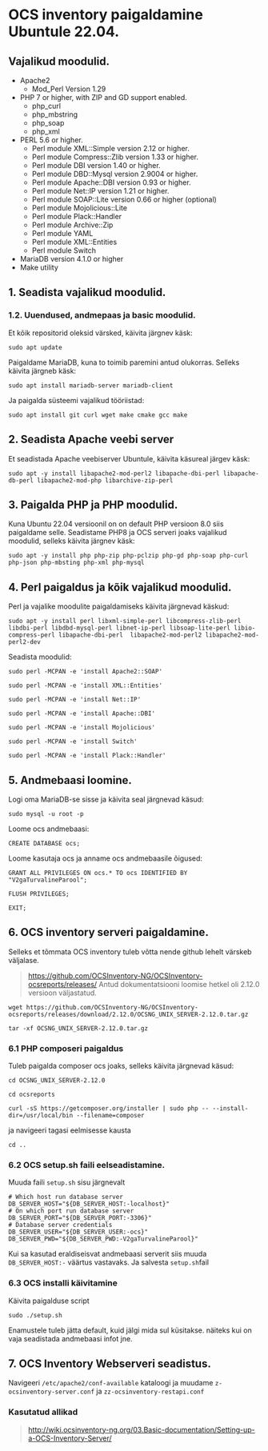 # OCS inventory paigaldamine Ubuntule 22.04.


## Vajalikud moodulid.
- Apache2
  - Mod_Perl Version 1.29
- PHP 7 or higher, with ZIP and GD support enabled.
  - php_curl
  - php_mbstring
  - php_soap
  - php_xml
- PERL 5.6 or higher.
  - Perl module XML::Simple version 2.12 or higher.
  - Perl module Compress::Zlib version 1.33 or higher.
  - Perl module DBI version 1.40 or higher.
  - Perl module DBD::Mysql version 2.9004 or higher.
  - Perl module Apache::DBI version 0.93 or higher.
  - Perl module Net::IP version 1.21 or higher.
  - Perl module SOAP::Lite version 0.66 or higher (optional)
  - Perl module Mojolicious::Lite
  - Perl module Plack::Handler
  - Perl module Archive::Zip
  - Perl module YAML
  - Perl module XML::Entities
  - Perl module Switch
- MariaDB version 4.1.0 or higher
- Make utility 
## 1. Seadista vajalikud moodulid.

### 1.2. Uuendused, andmepaas ja basic moodulid.
Et kõik repositorid oleksid värsked, käivita järgnev käsk:
```
sudo apt update
```
Paigaldame MariaDB, kuna to toimib paremini antud olukorras. Selleks käivita järgneb käsk:
```
sudo apt install mariadb-server mariadb-client
```
Ja paigalda süsteemi vajalikud tööriistad:
```
sudo apt install git curl wget make cmake gcc make
```
## 2. Seadista Apache veebi server
Et seadistada Apache veebiserver Ubuntule, käivita käsureal järgev käsk:
```
sudo apt -y install libapache2-mod-perl2 libapache-dbi-perl libapache-db-perl libapache2-mod-php libarchive-zip-perl
```
## 3. Paigalda PHP ja PHP moodulid.
Kuna Ubuntu 22.04 versioonil on on default PHP versioon 8.0 siis paigaldame selle.
Seadistame PHP8 ja OCS serveri joaks vajalikud moodulid, selleks käivita järgnev käsk:
```
sudo apt -y install php php-zip php-pclzip php-gd php-soap php-curl php-json php-mbsting php-xml php-mysql
```
## 4. Perl paigaldus ja kõik vajalikud moodulid.
Perl ja vajalike moodulite paigaldamiseks käivita järgnevad käskud:
```
sudo apt -y install perl libxml-simple-perl libcompress-zlib-perl libdbi-perl libdbd-mysql-perl libnet-ip-perl libsoap-lite-perl libio-compress-perl libapache-dbi-perl  libapache2-mod-perl2 libapache2-mod-perl2-dev
```
Seadista moodulid:
```
sudo perl -MCPAN -e 'install Apache2::SOAP'
```
```
sudo perl -MCPAN -e 'install XML::Entities'
```
```
sudo perl -MCPAN -e 'install Net::IP'
```
```
sudo perl -MCPAN -e 'install Apache::DBI'
```
```
sudo perl -MCPAN -e 'install Mojolicious'
```
```
sudo perl -MCPAN -e 'install Switch'
```
```
sudo perl -MCPAN -e 'install Plack::Handler'
```
## 5. Andmebaasi loomine.
Logi oma MariaDB-se sisse ja käivita seal järgnevad käsud:
```
sudo mysql -u root -p
```
Loome ocs andmebaasi:
```
CREATE DATABASE ocs;
```
Loome kasutaja ocs ja anname ocs andmebaasile õigused:
```
GRANT ALL PRIVILEGES ON ocs.* TO ocs IDENTIFIED BY "V2gaTurvalineParool";
```
```
FLUSH PRIVILEGES;
```
```
EXIT;
```
## 6. OCS inventory serveri paigaldamine.
Selleks et tõmmata OCS inventory tuleb võtta nende github lehelt värskeb väljalase.
>https://github.com/OCSInventory-NG/OCSInventory-ocsreports/releases/
Antud dokumentatsiooni loomise hetkel oli 2.12.0 versioon väljastatud.
```
wget https://github.com/OCSInventory-NG/OCSInventory-ocsreports/releases/download/2.12.0/OCSNG_UNIX_SERVER-2.12.0.tar.gz
```
```
tar -xf OCSNG_UNIX_SERVER-2.12.0.tar.gz
```
### 6.1 PHP composeri paigaldus
Tuleb paigalda composer ocs joaks, selleks käivita järgnevad käsud:
```
cd OCSNG_UNIX_SERVER-2.12.0
```
```
cd ocsreports
```
```
curl -sS https://getcomposer.org/installer | sudo php -- --install-dir=/usr/local/bin --filename=composer
```
ja navigeeri tagasi eelmisesse kausta
```
cd ..
```
### 6.2 OCS setup.sh faili eelseadistamine.
Muuda faili `setup.sh` sisu järgnevalt
```
# Which host run database server
DB_SERVER_HOST="${DB_SERVER_HOST:-localhost}"
# On which port run database server
DB_SERVER_PORT="${DB_SERVER_PORT:-3306}"
# Database server credentials
DB_SERVER_USER="${DB_SERVER_USER:-ocs}"
DB_SERVER_PWD="${DB_SERVER_PWD:-V2gaTurvalineParool}"
```
Kui sa kasutad eraldiseisvat andmebaasi serverit siis muuda `DB_SERVER_HOST:-` väärtus vastavaks.
Ja salvesta `setup.sh`fail
### 6.3 OCS installi käivitamine
Käivita paigalduse script
```
sudo ./setup.sh
```
Enamustele tuleb jätta default, kuid jälgi mida sul küsitakse. näiteks kui on vaja seadistada andmebaasi infot jne.

## 7. OCS Inventory Webserveri seadistus.
Navigeeri `/etc/apache2/conf-available` kataloogi ja muudame `z-ocsinventory-server.conf` ja `zz-ocsinventory-restapi.conf`





### Kasutatud allikad
> http://wiki.ocsinventory-ng.org/03.Basic-documentation/Setting-up-a-OCS-Inventory-Server/
